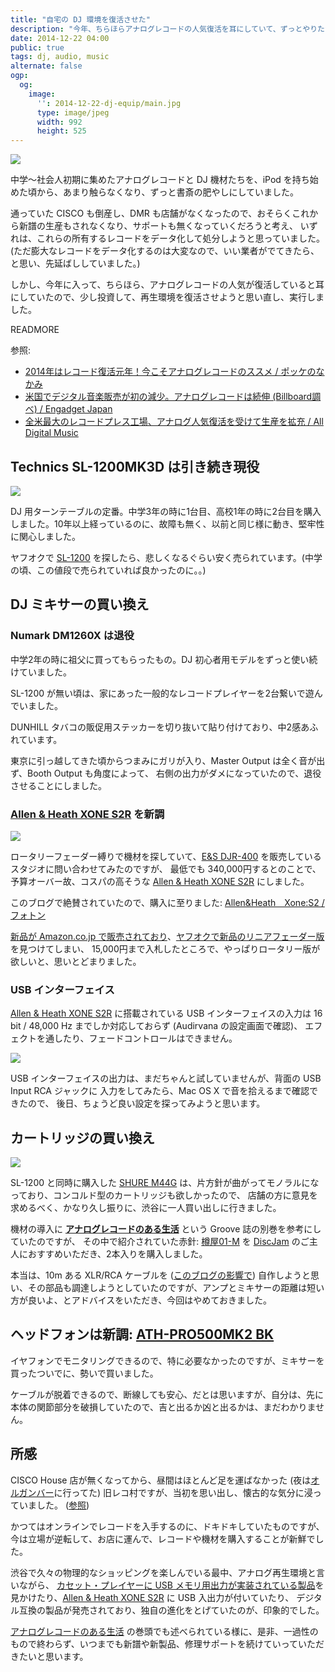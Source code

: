 ```yaml
---
title: "自宅の DJ 環境を復活させた"
description: "今年、ちらほらアナログレコードの人気復活を耳にしていて、ずっとやりたかった自宅の DJ 環境の復活をしました。"
date: 2014-12-22 04:00
public: true
tags: dj, audio, music
alternate: false
ogp:
  og:
    image:
      '': 2014-12-22-dj-equip/main.jpg
      type: image/jpeg
      width: 992
      height: 525
---
```


![](2014-12-22-dj-equip/main.jpg)

中学〜社会人初期に集めたアナログレコードと DJ 機材たちを、iPod を持ち始めた頃から、あまり触らなくなり、ずっと書斎の肥やしにしていました。

通っていた CISCO も倒産し、DMR も店舗がなくなったので、おそらくこれから新譜の生産もされなくなり、サポートも無くなっていくだろうと考え、
いずれは、これらの所有するレコードをデータ化して処分しようと思っていました。
(ただ膨大なレコードをデータ化するのは大変なので、いい業者がでてきたら、と思い、先延ばししていました。)

しかし、今年に入って、ちらほら、アナログレコードの人気が復活していると耳にしていたので、少し投資して、再生環境を復活させようと思い直し、実行しました。

READMORE

参照:

- [2014年はレコード復活元年！今こそアナログレコードのススメ / ポッケのなかみ](http://www.pocke.co.jp/blog/private/record-no-susume/)
- [米国でデジタル音楽販売が初の減少。アナログレコードは続伸 (Billboard調べ) / Engadget Japan](http://japanese.engadget.com/2014/01/04/digitalmusic/)
- [全米最大のレコードプレス工場、アナログ人気復活を受けて生産を拡充 / All Digital Music](http://jaykogami.com/2014/05/7343.html)

## Technics SL-1200MK3D は引き続き現役

![](2014-12-22-dj-equip/sl-1200.jpg)

DJ 用ターンテーブルの定番。中学3年の時に1台目、高校1年の時に2台目を購入しました。10年以上経っているのに、故障も無く、以前と同じ様に動き、堅牢性に関心しました。

ヤフオクで [SL-1200] を探したら、悲しくなるぐらい安く売られています。(中学の頃、この値段で売られていれば良かったのに。。)

## DJ ミキサーの買い換え

### Numark DM1260X は退役

中学2年の時に祖父に買ってもらったもの。DJ 初心者用モデルをずっと使い続けていました。

SL-1200 が無い頃は、家にあった一般的なレコードプレイヤーを2台繋いで遊んでいました。

DUNHILL タバコの販促用ステッカーを切り抜いて貼り付けており、中2感あふれています。

東京に引っ越してきた頃からつまみにガリが入り、Master Output は全く音が出ず、Booth Output も角度によって、
右側の出力がダメになっていたので、退役させることにしました。

### [Allen & Heath XONE S2R] を新調

![](2014-12-22-dj-equip/xone-s2.jpg)

ロータリーフェーダー縛りで機材を探していて、[E&S DJR-400] を販売しているスタジオに問い合わせてみたのですが、
最低でも 340,000円するとのことで、予算オーバー故、コスパの高そうな [Allen & Heath XONE S2R] にしました。

このブログで絶賛されていたので、購入に至りました: [Allen&Heath　Xone:S2 / フォトン](http://photonz.exblog.jp/19437769/)

[新品が Amazon.co.jp で販売されており][Allen & Heath XONE S2R]、[ヤフオクで新品のリニアフェーダー版]を見つけてしまい、
15,000円まで入札したところで、やっぱりロータリー版が欲しいと、思いとどまりました。

### USB インターフェイス

[Allen & Heath XONE S2R] に搭載されている USB インターフェイスの入力は 16 bit / 48,000 Hz までしか対応しておらず (Audirvana の設定画面で確認)、
エフェクトを通したり、フェードコントロールはできません。

![](2014-12-22-dj-equip/audirvana.png)

USB インターフェイスの出力は、まだちゃんと試していませんが、背面の USB Input RCA ジャックに 入力をしてみたら、Mac OS X で音を拾えるまで確認できたので、
後日、ちょうど良い設定を探ってみようと思います。

## カートリッジの買い換え

![](2014-12-22-dj-equip/m01.jpg)

SL-1200 と同時に購入した [SHURE M44G] は、片方針が曲がってモノラルになっており、コンコルド型のカートリッジも欲しかったので、
店舗の方に意見を求めるべく、かなり久し振りに、渋谷に一人買い出しに行きました。

機材の導入に **[アナログレコードのある生活]** という Groove 誌の別巻を参考にしていたのですが、
その中で紹介されていた赤針: [樽屋01-M] を [DiscJam] のご主人におすすめいただき、2本入りを購入しました。

本当は、10m ある XLR/RCA ケーブルを ([このブログの影響で](http://loveez.blog109.fc2.com/blog-entry-937.html)) 自作しようと思い、その部品も調達しようとしていたのですが、アンプとミキサーの距離は短い方が良いよ、とアドバイスをいただき、今回はやめておきました。

## ヘッドフォンは新調: [ATH-PRO500MK2 BK]

イヤフォンでモニタリングできるので、特に必要なかったのですが、ミキサーを買ったついでに、勢いで買いました。

ケーブルが脱着できるので、断線しても安心、だとは思いますが、自分は、先に本体の関節部分を破損していたので、吉と出るか凶と出るかは、まだわかりません。

## 所感

CISCO House 店が無くなってから、昼間はほとんど足を運ばなかった (夜は[オルガンバー]に行ってた) 旧レコ村ですが、当初を思い出し、懐古的な気分に浸っていました。
([参照](http://blogs.yahoo.co.jp/nextrecordsjapan/62208987.html))

かつてはオンラインでレコードを入手するのに、ドキドキしていたものですが、今は立場が逆転して、お店に運んで、レコードや機材を購入することが新鮮でした。

渋谷で久々の物理的なショッピングを楽しんでいる最中、アナログ再生環境と言いながら、
[カセット・プレイヤーに USB メモリ用出力が実装されている製品][400-MEDI007]を見かけたり、[Allen & Heath XONE S2R] に USB 入出力が付いていたり、
デジタル互換の製品が発売されており、独自の進化をとげていたのが、印象的でした。

[アナログレコードのある生活] の巻頭でも述べられている様に、是非、一過性のもので終わらず、いつまでも新譜や新製品、修理サポートを続けていっていただきたいと思います。

<br><br><br>

<script> window.setupAmazonWidget('関連商品') </script>
<script src='https://wms-fe.amazon-adsystem.com/20070822/JP/js/AmazonWidgets.js'></script>


[ヤフオクで新品のリニアフェーダー版]: http://page11.auctions.yahoo.co.jp/jp/auction/n138464133
[Allen & Heath XONE S2R]: http://www.amazon.co.jp/gp/product/B004SGDYRS/ref=as_li_ss_tl?ie=UTF8&camp=247&creative=7399&creativeASIN=B004SGDYRS&linkCode=as2&tag=atsushnagased-22
[SL-1200]: http://auctions.search.yahoo.co.jp/search?auccat=&p=SL-1200&tab_ex=commerce&ei=UTF-8&fr=auc_item
[E&S DJR-400]: http://www.electronique-spectacle.com/djr400.php
[アナログレコードのある生活]: http://www.amazon.co.jp/gp/product/4845625350/ref=as_li_ss_tl?ie=UTF8&camp=247&creative=7399&creativeASIN=4845625350&linkCode=as2&tag=atsushnagased-22
[SHURE M44G]: http://www.amazon.co.jp/gp/product/B0002BG13W/ref=as_li_ss_tl?ie=UTF8&camp=247&creative=7399&creativeASIN=B0002BG13W&linkCode=as2&tag=atsushnagased-22
[樽屋01-M]: http://discjam.jp/?pid=77464767
[ATH-PRO500MK2 BK]: http://www.amazon.co.jp/gp/product/B005W2EXKO/ref=as_li_ss_tl?ie=UTF8&camp=247&creative=7399&creativeASIN=B005W2EXKO&linkCode=as2&tag=atsushnagased-22
[400-MEDI007]: http://www.amazon.co.jp/gp/product/B00GXXHGE6/ref=as_li_ss_tl?ie=UTF8&camp=247&creative=7399&creativeASIN=B00GXXHGE6&linkCode=as2&tag=atsushnagased-22
[オルガンバー]: http://www.organ-b.net/
[DiscJam]: http://discjam.jp/
